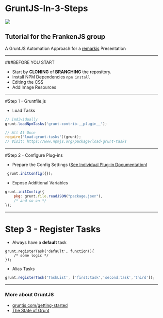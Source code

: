 GruntJS-In-3-Steps
==

![](https://raw.githubusercontent.com/cowglow/GruntJS-In-3-Steps/master/images/grunt-logo-no-wordmark.svg)


Tutorial for the FrankenJS group
--


A GruntJS Automation Approach for a [remarkjs](http://remarkjs.com/) Presentation

---

###BEFORE YOU START
- Start by __CLONING__ of __BRANCHING__ the repository.
- Install NPM Dependencies
 ``` npm install ```
- Editing the CSS
- Add Image Resources

---

#Step 1 - Gruntfile.js
- Load Tasks 
```javascript
// Individually  
grunt.loadNpmTasks('grunt-contrib-__plugin__');
```
```javascript
// All At Once
require('load-grunt-tasks')(grunt);
// Visit: https://www.npmjs.org/package/load-grunt-tasks
```

---

#Step 2 - Configure Plug-ins
- Prepare the Config Settings ([See Individual Plug-in Documentation](http://gruntjs.com/plugins))
```javascript
 grunt.initConfig({});
 ```

- Expose Additional Variables
```javascript
grunt.initConfig({
    pkg: grunt.file.readJSON("package.json"),
    /* and so on */
});
```

---

# Step 3 - Register Tasks
- Always have a __default__ task
```
grunt.registerTask('default', function(){
    /* some logic */
});
```

- Alias Tasks
```javascript
grunt.registerTask('TaskList', ['first:task','second:task','third']);
```

---

### More about GruntJS
- [gruntjs.com/getting-started](gruntjs.com/getting-started)
- [The State of Grunt](http://cowboy.github.io/state-of-grunt-fe-summit-2014-talk/)
